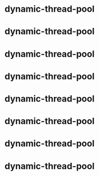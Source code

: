 # dynamic-thread-pool
# dynamic-thread-pool
# dynamic-thread-pool
# dynamic-thread-pool
# dynamic-thread-pool
# dynamic-thread-pool
# dynamic-thread-pool
# dynamic-thread-pool
